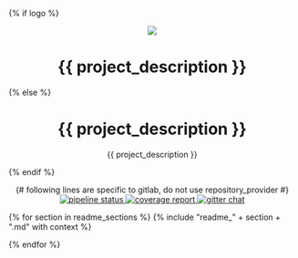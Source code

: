 {% if logo %}<p align="center">
  <img src="https://gl.githack.com/{{ repository_namespace }}/{{ repository_name }}/raw/master/{{ logo }}">
</p>

<h1 align="center">{{ project_description }}</h1>{% else %}<h1 align="center">{{ project_description }}</h1>

<p align="center">{{ project_description }}</p>{% endif %}

<p align="center">{# following lines are specific to gitlab, do not use repository_provider #}
  <a href="https://gitlab.com/{{ repository_namespace }}/{{ repository_name }}/pipelines">
    <img alt="pipeline status" src="https://gitlab.com/{{ repository_namespace }}/{{ repository_name }}/badges/master/pipeline.svg" />
  </a>
  <a href="https://gitlab.com/{{ repository_namespace }}/{{ repository_name }}/pipelines">
    <img alt="coverage report" src="https://gitlab.com/{{ repository_namespace }}/{{ repository_name }}/badges/master/coverage.svg" />
  </a>
  <a href="https://gitter.im/{{ repository_namespace }}/{{ repository_name }}">
    <img alt="gitter chat" src="https://badges.gitter.im/{{ repository_namespace }}/{{ repository_name }}.svg" />
  </a>
</p>

{% for section in readme_sections %}
{% include "readme_" + section + ".md" with context %}

{% endfor %}
